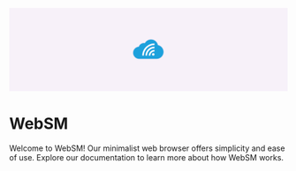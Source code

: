 ![Cover](../../assets/websm/banner%20websm.png)
# WebSM
Welcome to WebSM! Our minimalist web browser offers simplicity and ease of use. Explore our documentation to learn more about how WebSM works.